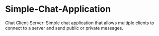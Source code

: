 # Simple-Chat-Application
Chat Client-Server: Simple chat application that allows multiple clients to connect to a server and send public or private messages.
